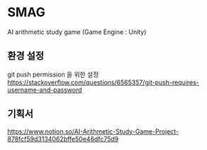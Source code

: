 # SMAG
AI arithmetic study game
(Game Engine : Unity)


## 환경 설정
git push permission 을 위한 설정 <br>
https://stackoverflow.com/questions/6565357/git-push-requires-username-and-password <br>



## 기획서
https://www.notion.so/AI-Arithmetic-Study-Game-Project-878fcf59d3134062bffe50e46dfc75d9
